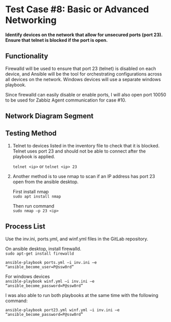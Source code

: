 # Test Case #8: Basic or Advanced Networking 

#### Identify devices on the network that allow for unsecured ports (port 23). Ensure that telnet is blocked if the port is open.


## Functionality
Firewalld will be used to ensure that port 23 (telnet) is disabled on each device, and Ansible will be the tool for orchestrating configurations across all devices on the network. Windows devices will use a separate windows playbook.  

Since firewalld can easily disable or enable ports, I will also open port 10050 to be used for Zabbiz Agent communication for case #10.  

## Network Diagram Segment

## Testing Method
1. Telnet to devices listed in the inventory file to check that it is blocked. Telnet uses port 23 and should not be able to connect after the playbook is applied.  

   `telnet <ip>`   or  `telnet <ip> 23`  

3. Another method is to use nmap to scan if an IP address has port 23 open from the ansible desktop.  

    First install nmap  
      `sudo apt install nmap`  

    Then run command  
   `sudo nmap –p 23 <ip>`  


## Process List
Use the inv.ini, ports.yml, and winf.yml files in the GitLab repository.   

On ansible desktop, install firewalld.  
  `sudo apt-get install firewalld`

  `ansible-playbook ports.yml –i inv.ini –e “ansible_become_user=P@ssw0rd”`  




For windows devices  
`ansible-playbook winf.yml –i inv.ini –e “ansible_become_password=P@ssw0rd”`  




I was also able to run both playbooks at the same time with the following command:  

`ansible-playbook port23.yml winf.yml –i inv.ini –e “ansible_become_password=P@ssw0rd”`  
